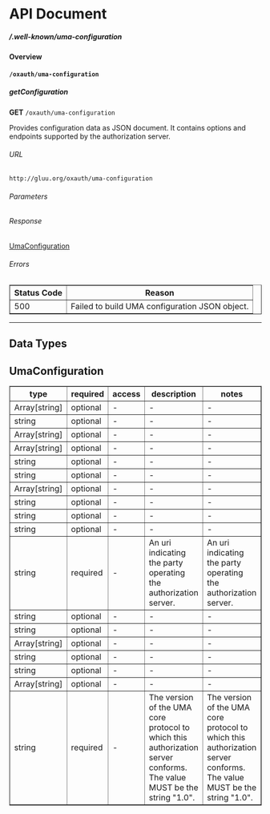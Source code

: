 # API Document

##### /.well-known/uma-configuration

#### Overview

#### `/oxauth/uma-configuration`
##### getConfiguration
**GET** `/oxauth/uma-configuration`

Provides configuration data as JSON document. It contains options and
endpoints supported by the authorization server.

###### URL
    http://gluu.org/oxauth/uma-configuration

###### Parameters

###### Response
[UmaConfiguration](#UmaConfiguration)

###### Errors
<table border="1">
    <tr>
        <th>Status Code</th>
        <th>Reason</th>
    </tr>
    <tr>
        <td>500</td>
        <td>Failed to build UMA configuration JSON object.</td>
    </tr>
</table>

- - -

## Data Types

## <a name="UmaConfiguration">UmaConfiguration</a>

<table border="1">
    <tr>
        <th>type</th>
        <th>required</th>
        <th>access</th>
        <th>description</th>
        <th>notes</th>
    </tr>
    <tr>
        <td>Array[string]</td>
        <td>optional</td>
        <td>-</td>
        <td>-</td>
        <td>-</td>
    </tr>
    <tr>
        <td>string</td>
        <td>optional</td>
        <td>-</td>
        <td>-</td>
        <td>-</td>
    </tr>
    <tr>
        <td>Array[string]</td>
        <td>optional</td>
        <td>-</td>
        <td>-</td>
        <td>-</td>
    </tr>
    <tr>
        <td>Array[string]</td>
        <td>optional</td>
        <td>-</td>
        <td>-</td>
        <td>-</td>
    </tr>
    <tr>
        <td>string</td>
        <td>optional</td>
        <td>-</td>
        <td>-</td>
        <td>-</td>
    </tr>
    <tr>
        <td>string</td>
        <td>optional</td>
        <td>-</td>
        <td>-</td>
        <td>-</td>
    </tr>
    <tr>
        <td>Array[string]</td>
        <td>optional</td>
        <td>-</td>
        <td>-</td>
        <td>-</td>
    </tr>
    <tr>
        <td>string</td>
        <td>optional</td>
        <td>-</td>
        <td>-</td>
        <td>-</td>
    </tr>
    <tr>
        <td>string</td>
        <td>optional</td>
        <td>-</td>
        <td>-</td>
        <td>-</td>
    </tr>
    <tr>
        <td>string</td>
        <td>optional</td>
        <td>-</td>
        <td>-</td>
        <td>-</td>
    </tr>
    <tr>
        <td>string</td>
        <td>required</td>
        <td>-</td>
        <td>An uri indicating the party operating the authorization server.</td>
        <td>An uri indicating the party operating the authorization server.</td>
    </tr>
    <tr>
        <td>string</td>
        <td>optional</td>
        <td>-</td>
        <td>-</td>
        <td>-</td>
    </tr>
    <tr>
        <td>string</td>
        <td>optional</td>
        <td>-</td>
        <td>-</td>
        <td>-</td>
    </tr>
    <tr>
        <td>Array[string]</td>
        <td>optional</td>
        <td>-</td>
        <td>-</td>
        <td>-</td>
    </tr>
    <tr>
        <td>string</td>
        <td>optional</td>
        <td>-</td>
        <td>-</td>
        <td>-</td>
    </tr>
    <tr>
        <td>string</td>
        <td>optional</td>
        <td>-</td>
        <td>-</td>
        <td>-</td>
    </tr>
    <tr>
        <td>Array[string]</td>
        <td>optional</td>
        <td>-</td>
        <td>-</td>
        <td>-</td>
    </tr>
    <tr>
        <td>string</td>
        <td>required</td>
        <td>-</td>
        <td>The version of the UMA core protocol to which this authorization server conforms. The value MUST be the string "1.0".</td>
        <td>The version of the UMA core protocol to which this authorization server conforms. The value MUST be the string "1.0".</td>
    </tr>
</table>

